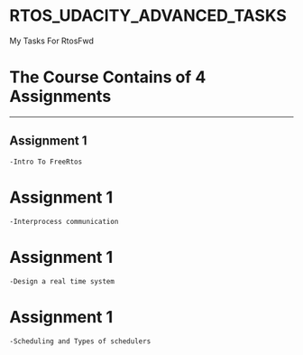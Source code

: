 # RTOS_UDACITY_ADVANCED_TASKS
My Tasks For RtosFwd

 # The Course Contains of 4 Assignments 
 ------------------------------------------------------------------------------------------------------------------------------
 ## Assignment 1 
    -Intro To FreeRtos
 # Assignment 1 
    -Interprocess communication   
 # Assignment 1 
    -Design a real time system
  # Assignment 1 
    -Scheduling and Types of schedulers
